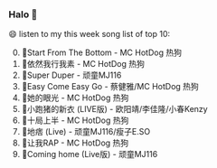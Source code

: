 

### Halo 👋

😄 listen to my this week song list of top 10:

0. 🌈Start From The Bottom - MC HotDog 热狗
1. 🌈依然我行我素 - MC HotDog 热狗
2. 🌈Super Duper - 顽童MJ116
3. 🌈Easy Come Easy Go - 蔡健雅/MC HotDog 热狗
4. 🌈她的眼光 - MC HotDog 热狗
5. 🌈小跑猪的新衣 (LIVE版) - 欧阳靖/李佳隆/小春Kenzy
6. 🌈十局上半 - MC HotDog 热狗
7. 🌈地痞 (Live) - 顽童MJ116/瘦子E.SO
8. 🌈让我RAP - MC HotDog 热狗
9. 🌈Coming home (Live版) - 顽童MJ116

